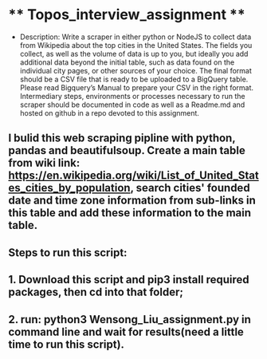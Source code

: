 # ** Topos_interview_assignment **

* Description: Write a scraper in either python or NodeJS to collect data from Wikipedia about the top cities in the United States. The fields you collect, as well as the volume of data is up to you, but ideally you add additional data beyond the initial table, such as data found on the individual city pages, or other sources of your choice. The final format should be a CSV file that is ready to be uploaded to a BigQuery table. Please read Bigquery’s Manual to prepare your CSV in the right format. Intermediary steps, environments or processes necessary to run the scraper should be documented in code as well as a Readme.md and hosted on github in a repo devoted to this assignment. 

## I bulid this web scraping pipline with python, pandas and beautifulsoup. Create a main table from wiki link: https://en.wikipedia.org/wiki/List_of_United_States_cities_by_population, search cities' founded date and time zone information from sub-links in this table and add these information to the main table.

## Steps to run this script:
## 1. Download this script and pip3 install required packages, then cd into that folder;
## 2. run: python3 Wensong_Liu_assignment.py in command line and wait for results(need a little time to run this script).
